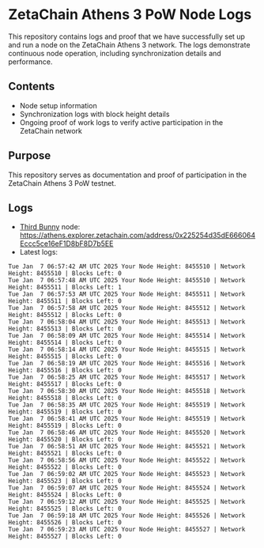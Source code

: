 # ZetaChain Athens 3 PoW Node Logs
This repository contains logs and proof that we have successfully set up and run a node on the ZetaChain Athens 3 network. The logs demonstrate continuous node operation, including synchronization details and performance.

## Contents
- Node setup information
- Synchronization logs with block height details
- Ongoing proof of work logs to verify active participation in the ZetaChain network

## Purpose
This repository serves as documentation and proof of participation in the ZetaChain Athens 3 PoW testnet.

## Logs

- [Third Bunny](https://thirdbunny.xyz/) node: https://athens.explorer.zetachain.com/address/0x225254d35dE666064Eccc5ce16eF1D8bF8D7b5EE
- Latest logs:
```
Tue Jan  7 06:57:42 AM UTC 2025 Your Node Height: 8455510 | Network Height: 8455510 | Blocks Left: 0
Tue Jan  7 06:57:48 AM UTC 2025 Your Node Height: 8455510 | Network Height: 8455511 | Blocks Left: 1
Tue Jan  7 06:57:53 AM UTC 2025 Your Node Height: 8455511 | Network Height: 8455511 | Blocks Left: 0
Tue Jan  7 06:57:58 AM UTC 2025 Your Node Height: 8455512 | Network Height: 8455512 | Blocks Left: 0
Tue Jan  7 06:58:04 AM UTC 2025 Your Node Height: 8455513 | Network Height: 8455513 | Blocks Left: 0
Tue Jan  7 06:58:09 AM UTC 2025 Your Node Height: 8455514 | Network Height: 8455514 | Blocks Left: 0
Tue Jan  7 06:58:14 AM UTC 2025 Your Node Height: 8455515 | Network Height: 8455515 | Blocks Left: 0
Tue Jan  7 06:58:19 AM UTC 2025 Your Node Height: 8455516 | Network Height: 8455516 | Blocks Left: 0
Tue Jan  7 06:58:25 AM UTC 2025 Your Node Height: 8455517 | Network Height: 8455517 | Blocks Left: 0
Tue Jan  7 06:58:30 AM UTC 2025 Your Node Height: 8455518 | Network Height: 8455518 | Blocks Left: 0
Tue Jan  7 06:58:35 AM UTC 2025 Your Node Height: 8455519 | Network Height: 8455519 | Blocks Left: 0
Tue Jan  7 06:58:41 AM UTC 2025 Your Node Height: 8455519 | Network Height: 8455519 | Blocks Left: 0
Tue Jan  7 06:58:46 AM UTC 2025 Your Node Height: 8455520 | Network Height: 8455520 | Blocks Left: 0
Tue Jan  7 06:58:51 AM UTC 2025 Your Node Height: 8455521 | Network Height: 8455521 | Blocks Left: 0
Tue Jan  7 06:58:56 AM UTC 2025 Your Node Height: 8455522 | Network Height: 8455522 | Blocks Left: 0
Tue Jan  7 06:59:02 AM UTC 2025 Your Node Height: 8455523 | Network Height: 8455523 | Blocks Left: 0
Tue Jan  7 06:59:07 AM UTC 2025 Your Node Height: 8455524 | Network Height: 8455524 | Blocks Left: 0
Tue Jan  7 06:59:12 AM UTC 2025 Your Node Height: 8455525 | Network Height: 8455525 | Blocks Left: 0
Tue Jan  7 06:59:18 AM UTC 2025 Your Node Height: 8455526 | Network Height: 8455526 | Blocks Left: 0
Tue Jan  7 06:59:23 AM UTC 2025 Your Node Height: 8455527 | Network Height: 8455527 | Blocks Left: 0
```
